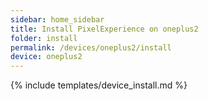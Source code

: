 ```yaml
---
sidebar: home_sidebar
title: Install PixelExperience on oneplus2
folder: install
permalink: /devices/oneplus2/install
device: oneplus2
---
```

{% include templates/device_install.md %}
